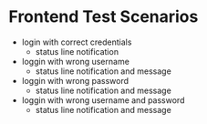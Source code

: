 # Frontend Test Scenarios

- login with correct credentials
  - status line notification
- loggin with wrong username
  - status line notification and message
- loggin with wrong password
  - status line notification and message
- loggin with wrong username and password
  - status line notification and message

